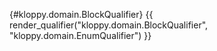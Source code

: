 [](){#kloppy.domain.BlockQualifier}
{{ render_qualifier("kloppy.domain.BlockQualifier", "kloppy.domain.EnumQualifier") }}
